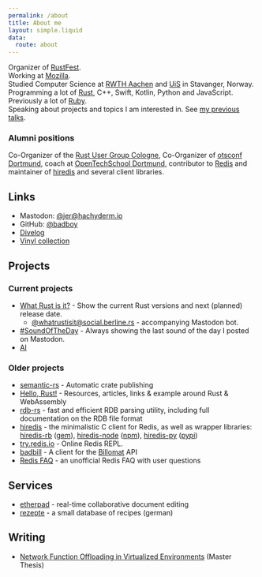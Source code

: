 ```yaml
---
permalink: /about
title: About me
layout: simple.liquid
data:
  route: about
---
```

Organizer of [RustFest](http://www.rustfest.eu/).  
Working at [Mozilla](https://www.mozilla.org/).  
Studied Computer Science at [RWTH Aachen](http://www.rwth-aachen.de/) and [UiS](http://www.uis.no/) in Stavanger, Norway.  
Programming a lot of [Rust](http://www.rust-lang.org/), C++, Swift, Kotlin, Python and JavaScript.  
Previously a lot of [Ruby](http://www.ruby-lang.org/en/).  
Speaking about projects and topics I am interested in. See [my previous talks](/talks).

### Alumni positions

Co-Organizer of the [Rust User Group Cologne](http://rust.cologne/),
Co-Organizer of [otsconf Dortmund](https://otsconf.com/),
coach at [OpenTechSchool Dortmund](http://www.opentechschool.org/dortmund/),
contributor to [Redis](http://redis.io) and maintainer of [hiredis](https://github.com/redis/hiredis) and several client libraries.



## Links

* Mastodon: [@jer@hachyderm.io](https://hachyderm.io/@jer)
* GitHub: [@badboy](https://github.com/badboy)
* [Divelog](https://fnordig.de/divelog/)
* [Vinyl collection](https://fnordig.de/vinyl/)

## Projects

### Current projects

* [What Rust is it?](http://www.whatrustisit.com/) - Show the current Rust versions and next (planned) release date.
  * [@whatrustisit@social.berline.rs](https://social.berline.rs/@whatrustisit) - accompanying Mastodon bot.
* [#SoundOfTheDay](https://fnordig.de/soundoftheday/) - Always showing the last sound of the day I posted on Mastodon.
* [AI](https://fnordig.de/ai/)

### Older projects

* [semantic-rs](https://github.com/semantic-rs/semantic-rs) - Automatic crate publishing
* [Hello, Rust!](http://www.hellorust.com/) - Resources, articles, links & example around Rust & WebAssembly
* [rdb-rs](http://rdb.fnordig.de/) - fast and efficient RDB parsing utility, including full documentation on the RDB file format
* [hiredis](https://github.com/redis/hiredis) - the minimalistic C client for Redis, as well as wrapper libraries: [hiredis-rb](https://github.com/redis/hiredis-rb/) ([gem](https://rubygems.org/gems/hiredis)), [hiredis-node](https://github.com/redis/hiredis-node) ([npm](https://www.npmjs.com/package/hiredis)), [hiredis-py](https://github.com/redis/hiredis-py) ([pypi](https://pypi.python.org/pypi/hiredis/))
* [try.redis.io](http://try.redis.io) - Online Redis REPL.
* [badbill](https://github.com/badboy/badbill) - A client for the [Billomat](http://www.billomat.com/en/api/) API
* [Redis FAQ](/redis-faq/) - an unofficial Redis FAQ with user questions

## Services

* [etherpad](https://pad.fnordig.de/) - real-time collaborative document editing
* [rezepte](http://rezepte.fnordig.de/) - a small database of recipes (german)

## Writing

* [Network Function Offloading in Virtualized Environments](https://tmp.fnordig.de/uni/master-thesis/nf-offloading-in-virtualized-environments_jan-erik_rediger.pdf) (Master Thesis)
